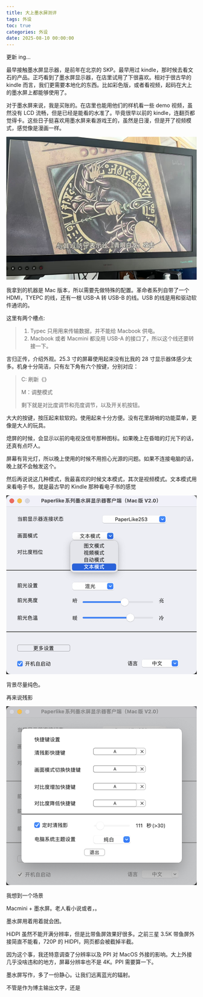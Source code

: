 ```yaml
---
title: 大上墨水屏测评
tags: 外设
toc: true
categories: 外设
date: 2025-08-10 00:00:00
---
```


更新 ing...

<!--more-->

最早接触墨水屏显示器，是前年在北京的 SKP。最早用过 kindle，那时候去看文石的产品。正巧看到了墨水屏显示器，在店里试用了下很喜欢。相对于很古早的 kindle 而言，我们更需要本地化的东西。比如彩色版，或者看视频，起码在大上的墨水屏上都能够使用了。

对于墨水屏来说，我是买账的。在店里也能用他们的样机看一些 demo 视频，虽然没有 LCD 流畅，但是已经是能看的水准了。毕竟很早以前的 kindle，连翻页都觉得卡。这些日子挺喜欢用墨水屏来看游戏王的，虽然是日漫，但是开了视频模式，感觉像是漫画一样。

![749ba0f79d91a534e3cbee7479f3ddd1](https://raw.githubusercontent.com/cloudsmithy/picgo-imh/master/749ba0f79d91a534e3cbee7479f3ddd1.jpg)

我拿到的机器是 Mac 版本，所以需要先做特殊的配置。革命者系列自带了一个 HDMI，TYEPC 的线，还有一根 USB-A 转 USB-B 的线。USB 的线是用和驱动软件通讯的。

这里有两个槽点:

> 1. Typec 只用用来传输数据，并不能给 Macbook 供电。
> 2. Macbook 或者 Macmini 都没用 USB-A 的接口了，所以这个线还要转接一下。

言归正传，介绍外观。25.3 寸的屏幕使用起来没有比我的 28 寸显示器体感少太多。机身十分简洁，只有左下角有六个按键，分别对应：

> C: 刷新《》
>
> M：调整模式
>
> 剩下就是对比度调节和亮度调节，以及开关机按钮。

大大的按键，按压起来软软的。使用起来十分方便。没有花里胡哨的功能菜单，更像是大人的玩具。

熄屏的时候，会显示以前的电视没信号那种图标。如果晚上在昏暗的灯光下的话，还真有点吓人。

屏幕有背光灯，所以晚上使用的时候不用担心光源的问题。如果不连接电脑的话，晚上就不会触发这个。

然后再说说这几种模式，我最喜欢的时候文本模式，其次是视频模式。文本模式用来看电子书，就是最古早的 Kindle 那种看电子书的感觉

![image-20250810203434629](https://raw.githubusercontent.com/cloudsmithy/picgo-imh/master/image-20250810203434629.png)

背景尽量纯色。

再来说残影

![image-20250810203508034](https://raw.githubusercontent.com/cloudsmithy/picgo-imh/master/image-20250810203508034.png)

我想到一个场景

Macmini + 墨水屏。老人看小说或者，。

墨水屏用着用着就会困。

HiDPI 虽然不能开满分辨率，但是比带鱼屏效果好很多。之前三星 3.5K 带鱼屏外接简直不能看，720P 的 HIDPI，网页都会被截掉半截。

因为这个事，我还特意调查了分辨率以及 PPI 对 MacOS 外接的影响。大上外接几乎没啥违和的地方，屏幕分辨率也不是 4K。PPI 需要算一下。

墨水屏写作，多了一份静心。让我们远离蓝光的辐射。

不管是作为博主输出文字，还是
